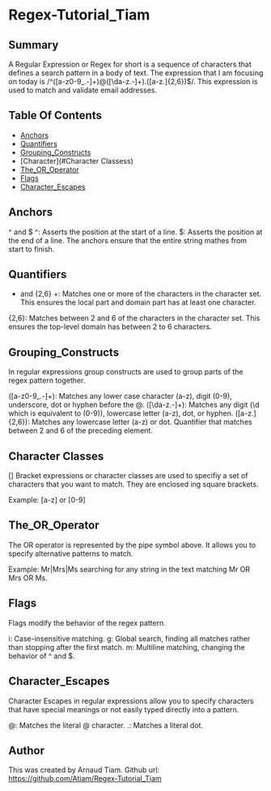 # Regex-Tutorial_Tiam

## Summary
A Regular Expression or Regex for short is a sequence of characters that defines a search pattern in a body of text. The expression that I am focusing on today is /^([a-z0-9_.-]+)@([\da-z.-]+).([a-z.]{2,6})$/. This expression is used to match and validate email addresses.
## Table Of Contents
- [Anchors](#Anchors)
- [Quantifiers](#Quantifiers)
- [Grouping_Constructs](#Grouping_Constructs)
- [Character](#Character Classess)
- [The_OR_Operator](#The_OR_Operator)
- [Flags](#Flags)
- [Character_Escapes](#Character_Escapes)



## Anchors
^ and $
^: Asserts the position at the start of a line.
$: Asserts the position at the end of a line.
The anchors ensure that the entire string mathes from start to finish.

## Quantifiers
+ and {2,6}
+: Matches one or more of the characters in the character set. This ensures the local part and domain part has at least one character.

{2,6}: Matches between 2 and 6 of the characters in the character set. This ensures the top-level domain has between 2 to 6 characters.

## Grouping_Constructs
In regular expressions group constructs are used to group parts of the regex pattern together.

([a-z0-9_\.-]+): Matches any lower case character (a-z), digit (0-9), underscore, dot or hyphen before the @.
([\da-z\.-]+): Matches any digit (\d which is equivalent to (0-9)), lowercase letter (a-z), dot, or hyphen.
([a-z\.]{2,6}): Matches any lowercase letter (a-z) or dot. Quantifier that matches between 2 and 6 of the preceding element.

## Character Classes
[]
Bracket expressions or character classes are used to specifiy a set of characters that you want to match. They are enclosed ing square brackets.

Example: [a-z] or [0-9]

## The_OR_Operator
The OR operator is represented by the pipe symbol above. It allows you to specify alternative patterns to match.

Example: Mr|Mrs|Ms searching for any string in the text matching Mr OR Mrs OR Ms.

## Flags
Flags modify the behavior of the regex pattern.

i: Case-insensitive matching.
g: Global search, finding all matches rather than stopping after the first match.
m: Multiline matching, changing the behavior of ^ and $.

## Character_Escapes
Character Escapes in regular expressions allow you to specify characters that have special meanings or not easily typed directly into a pattern.

@: Matches the literal @ character.
\.: Matches a literal dot.



## Author
This was created by Arnaud Tiam.
Github url: https://github.com/Atiam/Regex-Tutorial_Tiam










